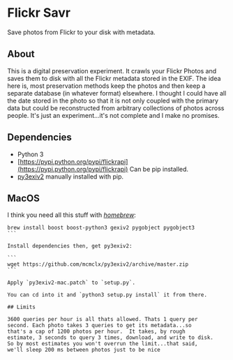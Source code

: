 # Flickr Savr

Save photos from Flickr to your disk with metadata.

## About

This is a digital preservation experiment.  It crawls your Flickr
Photos and saves them to disk with all the Flickr metadata stored in
the EXIF.  The idea here is, most preservation methods keep the photos
and then keep a separate database (in whatever format) elsewhere.  I
thought I could have all the date stored in the photo so that it is
not only coupled with the primary data but could be reconstructed from
arbitrary collections of photos across people.  It's just an
experiment...it's not complete and I make no promises.

## Dependencies

* Python 3
* [https://pypi.python.org/pypi/flickrapi](https://pypi.python.org/pypi/flickrapi) Can be pip installed.
* [py3exiv2](https://github.com/mcmclx/py3exiv2/) manually installed with pip.

## MacOS

I think you need all this stuff with [*homebrew*](https://brew.sh):

````
brew install boost boost-python3 gexiv2 pygobject pygobject3
```

Install dependencies then, get py3exiv2: 

```
wget https://github.com/mcmclx/py3exiv2/archive/master.zip
```

Apply `py3exiv2-mac.patch` to `setup.py`.

You can cd into it and `python3 setup.py install` it from there.

## Limits

3600 queries per hour is all thats allowed. Thats 1 query per
second. Each photo takes 3 queries to get its metadata...so
that's a cap of 1200 photos per hour.  It takes, by rough
estimate, 3 seconds to query 3 times, download, and write to disk.
So by most estimates you won't overrun the limit...that said,
we'll sleep 200 ms between photos just to be nice

